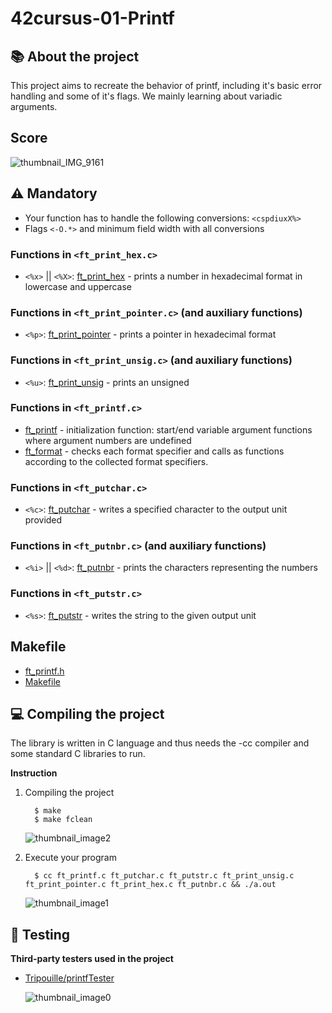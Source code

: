 # 42cursus-01-Printf
## :books: About the project
This project aims to recreate the behavior of printf, including it's basic error handling and some of it's flags. We mainly learning about variadic arguments.

## Score
  ![thumbnail_IMG_9161](https://user-images.githubusercontent.com/106436743/205688203-a9676c49-daf1-4ace-a23e-432c8af1983f.jpg)

## :warning: Mandatory  
* Your function has to handle the following conversions: `<cspdiuxX%>`
* Flags `<-O.*>` and minimum field width with all conversions

### Functions in `<ft_print_hex.c>`
* `<%x>` || `<%X>`: [ft_print_hex](https://github.com/JenniferAraujo/42cursus-01-Printf/blob/main/ft_print_hex.c) - prints a number in hexadecimal format in lowercase and uppercase

### Functions in `<ft_print_pointer.c>` (and auxiliary functions)
* `<%p>`: [ft_print_pointer](https://github.com/JenniferAraujo/42cursus-01-Printf/blob/main/ft_print_hex.c) - prints a pointer in hexadecimal format

### Functions in `<ft_print_unsig.c>` (and auxiliary functions)
* `<%u>`: [ft_print_unsig](https://github.com/JenniferAraujo/42cursus-01-Printf/blob/main/ft_print_unsig.c) - prints an unsigned

### Functions in `<ft_printf.c>`
* [ft_printf](https://github.com/JenniferAraujo/42cursus-01-Printf/blob/main/ft_printf.c) - initialization function: start/end variable argument functions where argument numbers are undefined
* [ft_format](https://github.com/JenniferAraujo/42cursus-01-Printf/blob/main/ft_printf.c) - checks each format specifier and calls as functions according to the collected format specifiers.

### Functions in `<ft_putchar.c>`
* `<%c>`: [ft_putchar](https://github.com/JenniferAraujo/42cursus-01-Printf/blob/main/ft_putchar.c) - writes a specified character to the output unit provided

### Functions in `<ft_putnbr.c>` (and auxiliary functions)
* `<%i>` || `<%d>`: [ft_putnbr](https://github.com/JenniferAraujo/42cursus-01-Printf/blob/main/ft_putnbr.c) - prints the characters representing the numbers

### Functions in `<ft_putstr.c>`
* `<%s>`: [ft_putstr](https://github.com/JenniferAraujo/42cursus-01-Printf/blob/main/ft_putstr.c) - writes the string to the given output unit

## Makefile 
* [ft_printf.h](https://github.com/JenniferAraujo/42cursus-01-Printf/blob/main/ft_printf.h)
* [Makefile](https://github.com/JenniferAraujo/42cursus-01-Printf/blob/main/Makefile) 

## :computer: Compiling the project
The library is written in C language and thus needs the -cc compiler and some standard C libraries to run.

**Instruction**
1. Compiling the project

         $ make
         $ make fclean
    ![thumbnail_image2](https://user-images.githubusercontent.com/106436743/205688200-3e0f2615-7cb9-4ad6-a027-4cdbebba4220.jpg)

2. Execute your program

         $ cc ft_printf.c ft_putchar.c ft_putstr.c ft_print_unsig.c ft_print_pointer.c ft_print_hex.c ft_putnbr.c && ./a.out
    ![thumbnail_image1](https://user-images.githubusercontent.com/106436743/205688197-c9881542-d1e0-48c5-b375-0e0b0fef529f.jpg)

## :lady_beetle: Testing 

**Third-party testers used in the project**
* [Tripouille/printfTester](https://github.com/Tripouille/printfTester)

    ![thumbnail_image0](https://user-images.githubusercontent.com/106436743/205688192-4d50d956-17ca-473d-9e46-8984caa2a67b.jpg)









